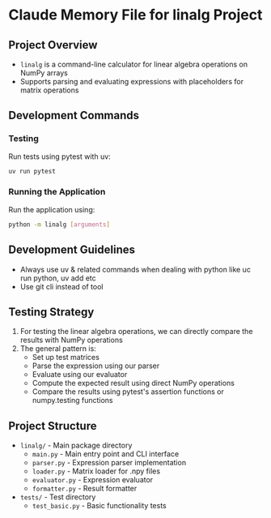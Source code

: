# Claude Memory File for linalg Project

## Project Overview
- `linalg` is a command-line calculator for linear algebra operations on NumPy arrays
- Supports parsing and evaluating expressions with placeholders for matrix operations

## Development Commands

### Testing
Run tests using pytest with uv:
```bash
uv run pytest
```

### Running the Application
Run the application using:
```bash
python -m linalg [arguments]
```

## Development Guidelines
- Always use uv & related commands when dealing with python like uc run python, uv add etc
- Use git cli instead of tool

## Testing Strategy
1. For testing the linear algebra operations, we can directly compare the results with NumPy operations
2. The general pattern is:
   - Set up test matrices
   - Parse the expression using our parser
   - Evaluate using our evaluator
   - Compute the expected result using direct NumPy operations
   - Compare the results using pytest's assertion functions or numpy.testing functions

## Project Structure
- `linalg/` - Main package directory
  - `main.py` - Main entry point and CLI interface
  - `parser.py` - Expression parser implementation
  - `loader.py` - Matrix loader for .npy files
  - `evaluator.py` - Expression evaluator
  - `formatter.py` - Result formatter
- `tests/` - Test directory
  - `test_basic.py` - Basic functionality tests